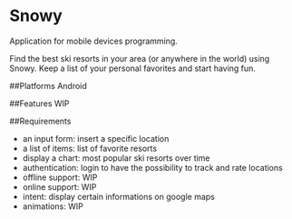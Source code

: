 # Snowy

Application for mobile devices programming.

Find the best ski resorts in your area (or anywhere in the world) using Snowy. Keep a list of your personal favorites and start having fun.

##Platforms
  Android
  
##Features
  WIP
  
##Requirements
  - an input form: insert a specific location
  - a list of items: list of favorite resorts
  - display a chart: most popular ski resorts over time
  - authentication: login to have the possibility to track and rate locations
  - offline support: WIP
  - online support: WIP
  - intent: display certain informations on google maps
  - animations: WIP
